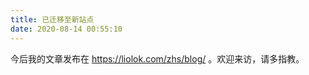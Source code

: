 ```yaml
---
title: 已迁移至新站点
date: 2020-08-14 00:55:10
---
```


今后我的文章发布在 https://liolok.com/zhs/blog/ 。欢迎来访，请多指教。
